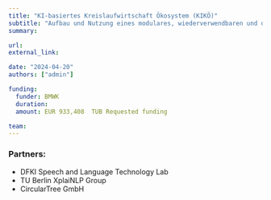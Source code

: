 ```yaml
---
title: "KI-basiertes Kreislaufwirtschaft Ökosystem (KIKÖ)"
subtitle: "Aufbau und Nutzung eines modulares, wiederverwendbaren und domänenspezifischen KI-basiertes Ökosystem für die Kreislaufwirtschaft"
summary:

url:
external_link:

date: "2024-04-20"
authors: ["admin"]

funding:
  funder: BMWK
  duration:
  amount: EUR 933,408  TUB Requested funding 

team:
---
```



### Partners:
- DFKI Speech and Language Technology Lab
- TU Berlin XplaiNLP Group
- CircularTree GmbH 